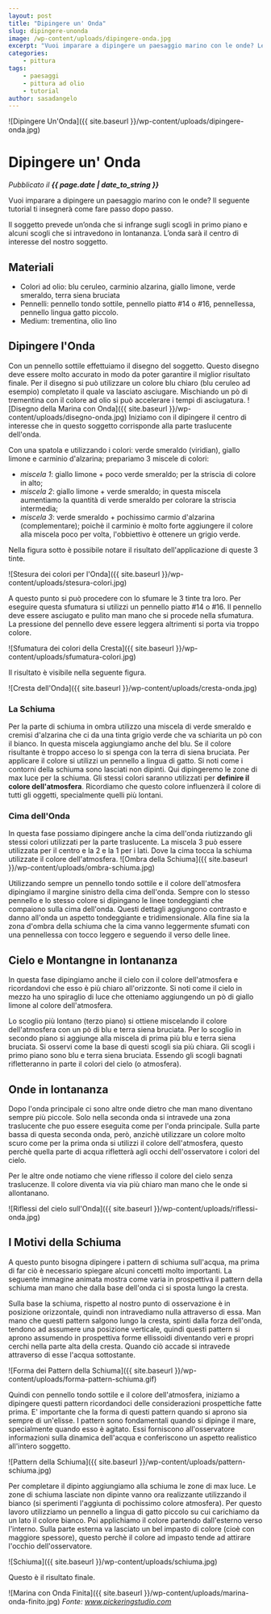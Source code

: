 ```yaml
---
layout: post
title: "Dipingere un' Onda"
slug: dipingere-unonda
image: /wp-content/uploads/dipingere-onda.jpg
excerpt: "Vuoi imparare a dipingere un paesaggio marino con le onde? Leggi questo tutorial che ti insegnerà passo passo come realizzarlo."
categories:
    - pittura
tags:
    - paesaggi
    - pittura ad olio
    - tutorial
author: sasadangelo
---
```


![Dipingere Un'Onda]({{ site.baseurl }}/wp-content/uploads/dipingere-onda.jpg)

# Dipingere un' Onda
_Pubblicato il **{{ page.date | date_to_string }}**_

Vuoi imparare a dipingere un paesaggio marino con le onde? Il seguente tutorial ti insegnerà come fare passo dopo passo.

Il soggetto prevede un’onda che si infrange sugli scogli in primo piano e alcuni scogli che si intravedono in lontananza. L’onda sarà il centro di interesse del nostro soggetto.

## Materiali

- Colori ad olio: blu ceruleo, carminio alzarina, giallo limone, verde smeraldo, terra siena bruciata
- Pennelli: pennello tondo sottile, pennello piatto #14 o #16, pennellessa, pennello lingua gatto piccolo.
- Medium: trementina, olio lino

## Dipingere l'Onda

Con un pennello sottile effettuiamo il disegno del soggetto. Questo disegno deve essere molto accurato in modo da poter garantire il miglior risultato finale. Per il disegno si può utilizzare un colore blu chiaro (blu ceruleo ad esempio) completato il quale va lasciato asciugare. Mischiando un pò di trementina con il colore ad olio si può accelerare i tempi di asciugatura. ![Disegno della Marina con Onda]({{ site.baseurl }}/wp-content/uploads/disegno-onda.jpg) Iniziamo con il dipingere il centro di interesse che in questo soggetto corrisponde alla parte traslucente dell'onda.

Con una spatola e utilizzando i colori: verde smeraldo (viridian), giallo limone e carminio d'alzarina; prepariamo 3 miscele di colori:

- _miscela 1_: giallo limone + poco verde smeraldo; per la striscia di colore in alto;
- _miscela 2_: giallo limone + verde smeraldo; in questa miscela aumentiamo la quantità di verde smeraldo per colorare la striscia intermedia;
- _miscela 3_: verde smeraldo + pochissimo carmio d'alzarina (complementare); poichè il carminio è molto forte aggiungere il colore alla miscela poco per volta, l'obbiettivo è ottenere un grigio verde.

Nella figura sotto è possibile notare il risultato dell'applicazione di queste 3 tinte.

![Stesura dei colori per l'Onda]({{ site.baseurl }}/wp-content/uploads/stesura-colori.jpg)

A questo punto si può procedere con lo sfumare le 3 tinte tra loro. Per eseguire questa sfumatura si utilizzi un pennello piatto #14 o #16. Il pennello deve essere asciugato e pulito man mano che si procede nella sfumatura. La pressione del pennello deve essere leggera altrimenti si porta via troppo colore.

![Sfumatura dei colori della Cresta]({{ site.baseurl }}/wp-content/uploads/sfumatura-colori.jpg)

Il risultato è visibile nella seguente figura.

![Cresta dell'Onda]({{ site.baseurl }}/wp-content/uploads/cresta-onda.jpg)

### La Schiuma

Per la parte di schiuma in ombra utilizzo una miscela di verde smeraldo e cremisi d'alzarina che ci da una tinta grigio verde che va schiarita un pò con il bianco. In questa miscela aggiungiamo anche del blu. Se il colore risultante è troppo acceso lo si spenga con la terra di siena bruciata. Per applicare il colore si utilizzi un pennello a lingua di gatto. Si noti come i contorni della schiuma sono lasciati non dipinti. Qui dipingeremo le zone di max luce per la schiuma. Gli stessi colori saranno utilizzati per **definire il colore dell'atmosfera**. Ricordiamo che questo colore influenzerà il colore di tutti gli oggetti, specialmente quelli più lontani.

### Cima dell'Onda

In questa fase possiamo dipingere anche la cima dell'onda riutizzando gli stessi colori utilizzati per la parte traslucente. La miscela 3 può essere utilizzata per il centro e la 2 e la 1 per i lati. Dove la cima tocca la schiuma utilizzate il colore dell'atmosfera. ![Ombra della Schiuma]({{ site.baseurl }}/wp-content/uploads/ombra-schiuma.jpg)

Utilizzando sempre un pennello tondo sottile e il colore dell'atmosfera dipingiamo il margine sinistro della cima dell'onda. Sempre con lo stesso pennello e lo stesso colore si dipingano le linee tondeggianti che compaiono sulla cima dell'onda. Questi dettagli aggiungono contrasto e danno all'onda un aspetto tondeggiante e tridimensionale. Alla fine sia la zona d'ombra della schiuma che la cima vanno leggermente sfumati con una pennellessa con tocco leggero e seguendo il verso delle linee.

## Cielo e Montangne in lontananza

In questa fase dipingiamo anche il cielo con il colore dell'atmosfera e ricordandovi che esso è più chiaro all'orizzonte. Si noti come il cielo in mezzo ha uno spiraglio di luce che otteniamo aggiungendo un pò di giallo limone al colore dell'atmosfera.

Lo scoglio più lontano (terzo piano) si ottiene miscelando il colore dell'atmosfera con un pò di blu e terra siena bruciata. Per lo scoglio in secondo piano si aggiunge alla miscela di prima più blu e terra siena bruciata. Si osservi come la base di questi scogli sia più chiara. Gli scogli i primo piano sono blu e terra siena bruciata. Essendo gli scogli bagnati rifletteranno in parte il colori del cielo (o atmosfera).

## Onde in lontananza

Dopo l'onda principale ci sono altre onde dietro che man mano diventano sempre più piccole. Solo nella seconda onda si intravede una zona traslucente che puo essere eseguita come per l'onda principale. Sulla parte bassa di questa seconda onda, però, anzichè utilizzare un colore molto scuro come per la prima onda si utilizzi il colore dell'atmosfera, questo perchè quella parte di acqua rifletterà agli occhi dell'osservatore i colori del cielo.

Per le altre onde notiamo che viene riflesso il colore del cielo senza traslucenze. Il colore diventa via via più chiaro man mano che le onde si allontanano.

![Riflessi del cielo sull'Onda]({{ site.baseurl }}/wp-content/uploads/riflessi-onda.jpg)

## I Motivi della Schiuma

A questo punto bisogna dipingere i pattern di schiuma sull'acqua, ma prima di far ciò è necessario spiegare alcuni concetti molto importanti. La seguente immagine animata mostra come varia in prospettiva il pattern della schiuma man mano che dalla base dell'onda ci si sposta lungo la cresta.

Sulla base la schiuma, rispetto al nostro punto di osservazione è in posizione orizzontale, quindi non intravediamo nulla attraverso di essa. Man mano che questi pattern salgono lungo la cresta, spinti dalla forza dell'onda, tendono ad assumere una posizione verticale, quindi questi pattern si aprono assumendo in prospettiva forme ellissoidi diventando veri e propri cerchi nella parte alta della cresta. Quando ciò accade si intravede attraverso di esse l'acqua sottostante.

![Forma dei Pattern della Schiuma]({{ site.baseurl }}/wp-content/uploads/forma-pattern-schiuma.gif)

Quindi con pennello tondo sottile e il colore dell'atmosfera, iniziamo a dipingere questi pattern ricordandoci delle considerazioni prospettiche fatte prima. E' importante che la forma di questi pattern quando si aprono sia sempre di un'elisse. I pattern sono fondamentali quando si dipinge il mare, specialmente quando esso è agitato. Essi forniscono all'osservatore informazioni sulla dinamica dell'acqua e conferiscono un aspetto realistico all'intero soggetto.

![Pattern della Schiuma]({{ site.baseurl }}/wp-content/uploads/pattern-schiuma.jpg)

Per completare il dipinto aggiungiamo alla schiuma le zone di max luce. Le zone di schiuma lasciate non dipinte vanno ora realizzante utilizzando il bianco (si sperimenti l'aggiunta di pochissimo colore atmosfera). Per questo lavoro utilizziamo un pennello a lingua di gatto piccolo su cui carichiamo da un lato il colore bianco. Poi applichiamo il colore partendo dall'esterno verso l'interno. Sulla parte esterna va lasciato un bel impasto di colore (cioè con maggiore spessore), questo perchè il colore ad impasto tende ad attirare l'occhio dell'osservatore.

![Schiuma]({{ site.baseurl }}/wp-content/uploads/schiuma.jpg)

Questo è il risultato finale.

![Marina con Onda Finita]({{ site.baseurl }}/wp-content/uploads/marina-onda-finito.jpg) _Fonte: www.pickeringstudio.com_
